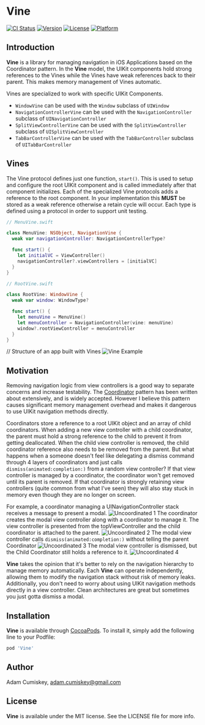 # Vine

[![CI Status](https://img.shields.io/travis/Adam/Vine.svg?style=flat)](https://travis-ci.org/Adam/Vine)
[![Version](https://img.shields.io/cocoapods/v/Vine.svg?style=flat)](https://cocoapods.org/pods/Vine)
[![License](https://img.shields.io/cocoapods/l/Vine.svg?style=flat)](https://cocoapods.org/pods/Vine)
[![Platform](https://img.shields.io/cocoapods/p/Vine.svg?style=flat)](https://cocoapods.org/pods/Vine)

## Introduction

**Vine** is a library for managing navigation in iOS Applications based on the Coordinator pattern.
In the **Vine** model, the UIKit components hold strong references to the Vines while the Vines have weak references
back to their parent. This makes memory management of Vines automatic.

Vines are specialized to work with specific UIKit Components.
  - `WindowVine` can be used with the `Window` subclass of `UIWindow`
  - `NavigationControllerVine` can be used with the `NavigationController` subclass of `UINavigationController`
  - `SplitViewControllerVine` can be used with the `SplitViewController` subclass of `UISplitViewController`
  - `TabBarControllerVine` can be used with the `TabBarController` subclass of `UITabBarController`

## Vines

The Vine protocol defines just one function, `start()`. This is used to setup and configure the root
UIKit component and is called immediately after that component initializes.
Each of the specialized Vine protocols adds a reference to the root component.
In your implementation this **MUST** be stored as a weak reference otherwise a retain cycle will occur.
Each type is defined using a protocol in order to support unit testing.

```swift
// MenuVine.swift

class MenuVine: NSObject, NavigationVine {
  weak var navigationController: NavigationControllerType?

  func start() {
    let initialVC = ViewController()
    navigationController?.viewControllers = [initialVC]
  }
}

// RootVine.swift

class RootVine: WindowVine {
  weak var window: WindowType?

  func start() {
    let menuVine = MenuVine()
    let menuController = NavigationController(vine: menuVine)
    window?.rootViewController = menuController
  }
}
```

// Structure of an app built with Vines
![Vine Example](images/vine_example.png)

## Motivation

Removing navigation logic from view controllers is a good way to separate concerns and increase testability.
The [Coordinator](http://khanlou.com/2015/10/coordinators-redux/) pattern has been written about extensively,
and is widely accepted. However I believe this pattern causes significant memory management overhead and makes
it dangerous to use UIKit navigation methods directly.

Coordinators store a reference to a root UIKit object and an array of child coordinators. When adding a new view controller
with a child coordinator, the parent must hold a strong reference to the child to prevent it from getting deallocated.
When the child view controller is removed, the child coordinator reference also needs to be removed from the parent.
But what happens when a someone doesn't feel like delegating a dismiss command through 4 layers of coordinators and
just calls `dismiss(animated:completion:)` from a random view controller? If that view controller is managed by a coordinator, the coordinator won't
get removed until its parent is removed. If that coordinator is strongly retaining view controllers (quite common from what I've seen)
they will also stay stuck in memory even though they are no longer on screen.

For example, a coordinator managing a UINavigationController stack receives a message to present a modal.
![Uncoordinated 1](images/uncoordinated_1.png)
The coordinator creates the modal view controller along with a coordinator to manage it.
The view controller is presented from the topViewController and the child coordinator is attached to the parent.
![Uncoordinated 2](images/uncoordinated_2.png)
The modal view controller calls `dismiss(animated:completion:)` without telling the parent Coordinator
![Uncoordinated 3](images/uncoordinated_3.png)
The modal view controller is dismissed, but the Child Coordinator still holds a reference to it.
![Uncoordinated 4](images/uncoordinated_4.png)

**Vine** takes the opinion that it's better to rely on the navigation hierarchy to manage memory automatically.
Each **Vine** can operate independently, allowing them to modify the navigation stack without risk of memory leaks.
Additionally, you don't need to worry about using UIKit navigation methods directly in a view controller.
Clean architectures are great but sometimes you just gotta dismiss a modal.


## Installation

**Vine** is available through [CocoaPods](https://cocoapods.org). To install
it, simply add the following line to your Podfile:

```ruby
pod 'Vine'
```

## Author

Adam Cumiskey, adam.cumiskey@gmail.com

## License
**Vine** is available under the MIT license. See the LICENSE file for more info.
